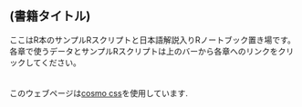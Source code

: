 ## (書籍タイトル)
ここはR本のサンプルRスクリプトと日本語解説入りRノートブック置き場です。<br>
各章で使うデータとサンプルRスクリプトは上のバーから各章へのリンクをクリックしてください。<br>
<br><br>
このウェブページは<a href="https://bootswatch.com/cosmo/" target="_blank" rel="noopener noreferrer">cosmo css</a>を使用しています.

